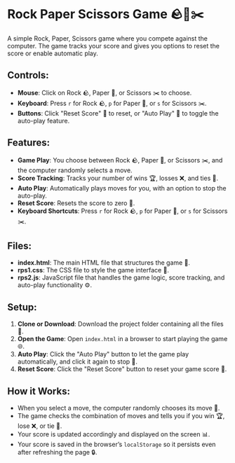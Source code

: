
# Rock Paper Scissors Game 🪨📄✂️

A simple Rock, Paper, Scissors game where you compete against the computer. The game tracks your score and gives you options to reset the score or enable automatic play.

## Controls:
- **Mouse**: Click on Rock 🪨, Paper 📄, or Scissors ✂️ to choose.
- **Keyboard**: Press `r` for Rock 🪨, `p` for Paper 📄, or `s` for Scissors ✂️.
- **Buttons**: Click "Reset Score" 🔄 to reset, or "Auto Play" 🔁 to toggle the auto-play feature.
  
## Features:
- **Game Play**: You choose between Rock 🪨, Paper 📄, or Scissors ✂️, and the computer randomly selects a move.
- **Score Tracking**: Tracks your number of wins 🏆, losses ❌, and ties 🤝.
- **Auto Play**: Automatically plays moves for you, with an option to stop the auto-play.
- **Reset Score**: Resets the score to zero 🔄.
- **Keyboard Shortcuts**: Press `r` for Rock 🪨, `p` for Paper 📄, or `s` for Scissors ✂️.

## Files:
- **index.html**: The main HTML file that structures the game 📝.
- **rps1.css**: The CSS file to style the game interface 🎨.
- **rps2.js**: JavaScript file that handles the game logic, score tracking, and auto-play functionality ⚙️.

## Setup:
1. **Clone or Download**: Download the project folder containing all the files 💾.
2. **Open the Game**: Open `index.html` in a browser to start playing the game 🌐.
3. **Auto Play**: Click the "Auto Play" button to let the game play automatically, and click it again to stop 🔁.
4. **Reset Score**: Click the "Reset Score" button to reset your game score 🔄.

## How it Works:
- When you select a move, the computer randomly chooses its move 🤖.
- The game checks the combination of moves and tells you if you win 🏆, lose ❌, or tie 🤝.
- Your score is updated accordingly and displayed on the screen 📊.
- Your score is saved in the browser’s `localStorage` so it persists even after refreshing the page 🔒.



